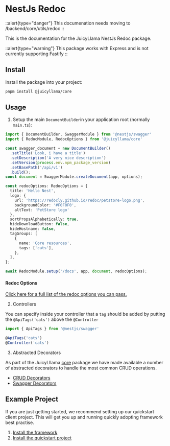 # NestJs Redoc

::alert{type="danger"}
This documenation needs moving to /backend/core/utils/redoc
::

This is the documentation for the JuicyLlama NestJs Redoc package.

::alert{type="warning"}
This package works with Express and is not currently supporting Fastify
::

## Install

Install the package into your project:

```bash
pnpm install @juicyllama/core
```

## Usage

1. Setup the main `DocumentBuilder`in your application root (normally `main.ts`):

```typescript
import { DocumentBuilder, SwaggerModule } from '@nestjs/swagger'
import { RedocModule, RedocOptions } from '@juicyllama/core'

const swagger_document = new DocumentBuilder()
  .setTitle('Look, i have a title')
  .setDescription('A very nice description')
  .setVersion(process.env.npm_package_version)
  .setBasePath('/api/v1')
  .build();
const document = SwaggerModule.createDocument(app, options);

const redocOptions: RedocOptions = {
  title: 'Hello Nest',
  logo: {
    url: 'https://redocly.github.io/redoc/petstore-logo.png',
    backgroundColor: '#F0F0F0',
    altText: 'PetStore logo'
  },
  sortPropsAlphabetically: true,
  hideDownloadButton: false,
  hideHostname: false,
  tagGroups: [
    {
      name: 'Core resources',
      tags: ['cats'],
    },
  ],
};

await RedocModule.setup('/docs', app, document, redocOptions);
```

#### Redoc Options

[Click here for a full list of the redoc options you can pass.](/common/nestjs-redoc/options)


2. Controllers

You can specify inside your controller that a `tag` should be added by putting the `@ApiTags('cats')` above the `@Controller`

```typescript
import { ApiTags } from '@nestjs/swagger'

@ApiTags('cats')
@Controller('cats')
```

3. Abstracted Decorators

As part of the JuicyLllama [core](../../backend/core/) package we have made available a number of abstracted decorators to handle the most common CRUD operations.

- [CRUD Decorators](../../backend/core/decorators/crud.md)
- [Swagger Decorators](../../backend/core/decorators/swagger.md)


## Example Project

If you are just getting started, we recommend setting up our quickstart client project. This will get you up and running quickly adopting framework best practise.

1. [Install the framework](../../README.md#installation)
2. [Install the quickstart project](../../build-a-client-app.md)
